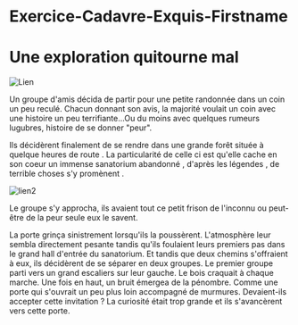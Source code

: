 # Exercice-Cadavre-Exquis-Firstname

# Une exploration quitourne mal

![Lien](https://m.media-amazon.com/images/I/31ZMME7yBQL._AC_.jpg)

Un groupe d'amis décida de partir pour une petite randonnée dans un coin un peu reculé. Chacun donnant son avis, la majorité voulait un coin avec une histoire un peu terrifiante...Ou du moins avec quelques rumeurs lugubres, histoire de se donner "peur".

Ils décidèrent finalement de se rendre dans une grande forêt située à quelque heures de route . La particularité de celle ci est qu'elle cache en son coeur un immense sanatorium abandonné , d'après les légendes , de terrible choses s'y promènent .

![lien2](https://urbexsession.com/wp-content/uploads/2013/10/sanatorium-nestor-pirotte-4-2.jpg)

Le groupe s'y approcha, ils avaient tout ce petit frison de l'inconnu ou peut-être de la peur seule eux le savent.

La porte grinça sinistrement lorsqu'ils la poussèrent. L'atmosphère leur sembla directement pesante tandis qu'ils foulaient leurs premiers pas dans le grand hall d'entrée du sanatorium. Et tandis que deux chemins s'offraient à eux, ils décidèrent de se séparer en deux groupes. Le premier groupe parti vers un grand escaliers sur leur gauche. Le bois craquait à chaque marche. Une fois en haut, un bruit émergea de la pénombre. Comme une porte qui s'ouvrait un peu plus loin accompagné de murmures. Devaient-ils accepter cette invitation ? La curiosité était trop grande et ils s'avancèrent vers cette porte.
